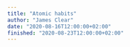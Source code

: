 ```yaml
---
title: "Atomic habits"
author: "James Clear"
date: "2020-08-16T12:00:00+02:00"
finished: "2020-08-23T12:00:00+02:00"
---
```

